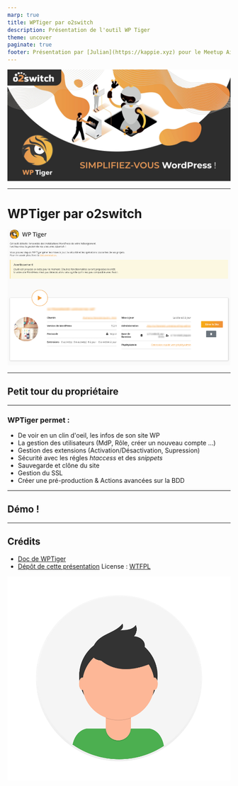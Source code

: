 ```yaml
---
marp: true
title: WPTiger par o2switch
description: Présentation de l'outil WP Tiger 
theme: uncover
paginate: true
footer: Présentation par [Julian](https://kappie.xyz) pour le Meetup Aixpress
---
```


![bg 95%](asset/wptiger.jpeg)

---

# WPTiger par o2switch 

![center](asset/screen/Screen1.png)

---

<!--
_backgroundColor: #123
_color: #fff
-->

## <!--fit--> Petit tour du propriétaire 

---

<!--
_backgroundColor: #123
_color: #fff
-->

### WPTiger permet :
* De voir en un clin d'oeil, les infos de son site WP
* La gestion des utilisateurs (MdP, Rôle, créer un nouveau compte ...)
* Gestion des extensions (Activation/Désactivation, Supression)
* Sécurité avec les régles *htaccess* et des *snippets*
* Sauvegarde et clône du site
* Gestion du SSL
* Créer une pré-production & Actions avancées sur la BDD
---

<!--
_backgroundColor: #123
_color: #fff
-->

## <!--fit--> Démo !

---
## Crédits

* [Doc de WPTiger](https://faq.o2switch.fr/hebergement-mutualise/tutoriels-cpanel/wptiger)
* [Dépôt de cette présentation](https://github.com/Picus13/aixpress-backup)
License : [WTFPL](https://choosealicense.com/licenses/wtfpl/)

![bg right 50%](./undraw_profile.png)
